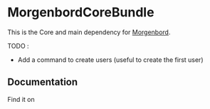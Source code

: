 # MorgenbordCoreBundle

This is the Core and main dependency for [Morgenbord](https://github.com/PointPlusYt/morgenbord-core-bundle).

TODO : 
- Add a command to create users (useful to create the first user)

## Documentation

Find it on 